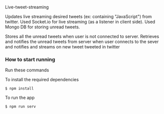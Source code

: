 Live-tweet-streaming 

Updates live streaming desired tweets (ex: containing "JavaScript")  from twitter.
Used Socket.io for live streaming (as a listener in client side). 
Used Mongo DB for storing unread tweets.

Stores all the unread tweets when user is not connected to server.
Retrieves and notifies the unread tweets from server when user connects to the sever and notifies and streams on new tweet tweeted in twitter
### How to start running
Run these commands

To install the required dependencies 

	$ npm install
	
To run the app
 	
	$ npm run serv


